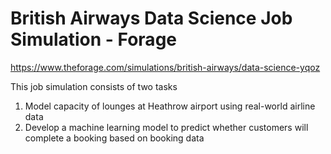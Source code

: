 # British Airways Data Science Job Simulation - Forage
https://www.theforage.com/simulations/british-airways/data-science-yqoz

This job simulation consists of two tasks
1. Model capacity of lounges at Heathrow airport using real-world airline data
2. Develop a machine learning model to predict whether customers will complete a booking based on booking data


